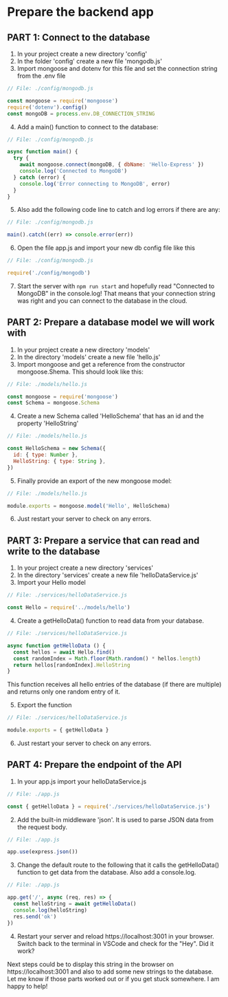 # Prepare the backend app

## PART 1: Connect to the database

1. In your project create a new directory 'config'
2. In the folder 'config' create a new file 'mongodb.js'
3. Import mongoose and dotenv for this file and set the connection string from the .env file

```js
// File: ./config/mongodb.js

const mongoose = require('mongoose')
require('dotenv').config()
const mongoDB = process.env.DB_CONNECTION_STRING
```

4. Add a main() function to connect to the database:

```js
// File: ./config/mongodb.js

async function main() {
  try {
    await mongoose.connect(mongoDB, { dbName: 'Hello-Express' })
    console.log('Connected to MongoDB')
  } catch (error) {
    console.log('Error connecting to MongoDB', error)
  }
}
```

5. Also add the following code line to catch and log errors if there are any:

```js
// File: ./config/mongodb.js

main().catch((err) => console.error(err))
```

6. Open the file app.js and import your new db config file like this

```js
// File: ./config/mongodb.js

require('./config/mongodb')
```

7. Start the server with `npm run start` and hopefully read "Connected to MongoDB" in the console.log! That means that your connection string was right and you can connect to the database in the cloud.


## PART 2: Prepare a database model we will work with

1. In your project create a new directory 'models'
2. In the directory 'models' create a new file 'hello.js'
3. Import mongoose and get a reference from the constructor mongoose.Shema. This should look like this:

```js
// File: ./models/hello.js

const mongoose = require('mongoose')
const Schema = mongoose.Schema
```

4. Create a new Schema called 'HelloSchema' that has an id and the property 'HelloString'

```js
// File: ./models/hello.js

const HelloSchema = new Schema({
  id: { type: Number },
  HelloString: { type: String },
})
```

5. Finally provide an export of the new mongoose model:

```js
// File: ./models/hello.js

module.exports = mongoose.model('Hello', HelloSchema)
```

6. Just restart your server to check on any errors.


## PART 3: Prepare a service that can read and write to the database

1. In your project create a new directory 'services'
2. In the directory 'services' create a new file 'helloDataService.js'
3. Import your Hello model

```js
// File: ./services/helloDataService.js

const Hello = require('../models/hello')
```

4. Create a getHelloData() function to read data from your database.

```js
// File: ./services/helloDataService.js

async function getHelloData () {
  const hellos = await Hello.find()
  const randomIndex = Math.floor(Math.random() * hellos.length)
  return hellos[randomIndex].HelloString
}
```

This function receives all hello entries of the database (if there are multiple) and returns only one random entry of it.

5. Export the function

```js
// File: ./services/helloDataService.js

module.exports = { getHelloData }
```

6. Just restart your server to check on any errors.


## PART 4: Prepare the endpoint of the API

1. In your app.js import your helloDataService.js

```js
// File: ./app.js

const { getHelloData } = require('./services/helloDataService.js')
```

2. Add the built-in middleware 'json'. It is used to parse JSON data from the request body.

```js
// File: ./app.js

app.use(express.json())
```

3. Change the default route to the following that it calls the getHelloData() function to get data from the database. Also add a console.log.

```js
// File: ./app.js

app.get('/', async (req, res) => {
  const helloString = await getHelloData()
  console.log(helloString)
  res.send('ok')
})
```

4. Restart your server and reload https://localhost:3001 in your browser. Switch back to the terminal in VSCode and check for the "Hey". Did it work?

Next steps could be to display this string in the browser on https://localhost:3001 and also to add some new strings to the database. Let me know if those parts worked out or if you get stuck somewhere. I am happy to help!